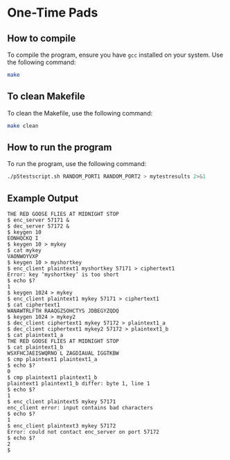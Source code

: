 # One-Time Pads

## How to compile
To compile the program, ensure you have `gcc` installed on your system. Use the following command:

```bash
make 
```

## To clean Makefile
To clean the Makefile, use the following command:

```bash
make clean
```

## How to run the program
To run the program, use the following command:

```bash
./p5testscript.sh RANDOM_PORT1 RANDOM_PORT2 > mytestresults 2>&1
```
## Example Output
```$ cat plaintext1
THE RED GOOSE FLIES AT MIDNIGHT STOP
$ enc_server 57171 &
$ dec_server 57172 &
$ keygen 10
EONHQCKQ I
$ keygen 10 > mykey
$ cat mykey
VAONWOYVXP
$ keygen 10 > myshortkey
$ enc_client plaintext1 myshortkey 57171 > ciphertext1
Error: key ‘myshortkey’ is too short
$ echo $?
1
$ keygen 1024 > mykey
$ enc_client plaintext1 mykey 57171 > ciphertext1
$ cat ciphertext1
WANAWTRLFTH RAAQGZSOHCTYS JDBEGYZQDQ
$ keygen 1024 > mykey2
$ dec_client ciphertext1 mykey 57172 > plaintext1_a
$ dec_client ciphertext1 mykey2 57172 > plaintext1_b
$ cat plaintext1_a
THE RED GOOSE FLIES AT MIDNIGHT STOP
$ cat plaintext1_b
WSXFHCJAEISWQRNO L ZAGDIAUAL IGGTKBW
$ cmp plaintext1 plaintext1_a
$ echo $?
0
$ cmp plaintext1 plaintext1_b
plaintext1 plaintext1_b differ: byte 1, line 1
$ echo $?
1
$ enc_client plaintext5 mykey 57171
enc_client error: input contains bad characters
$ echo $?
1
$ enc_client plaintext3 mykey 57172
Error: could not contact enc_server on port 57172
$ echo $?
2
$
```